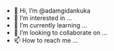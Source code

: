 - 👋 Hi, I’m @adamgidankuka
- 👀 I’m interested in ...
- 🌱 I’m currently learning ...
- 💞️ I’m looking to collaborate on ...
- 📫 How to reach me ...

<!---
Gidankuka/Gidankuka is a ✨ special ✨ repository because its `README.md` (this file) appears on your GitHub profile.
You can click the Preview link to take a look at your changes.
--->
